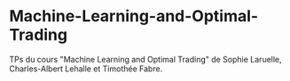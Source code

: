 # Machine-Learning-and-Optimal-Trading
TPs du cours "Machine Learning and Optimal Trading" de Sophie Laruelle, Charles-Albert Lehalle et Timothée Fabre.
